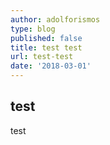 ```yaml
---
author: adolforismos
type: blog
published: false
title: test test
url: test-test
date: '2018-03-01'
---
```

## test

test
